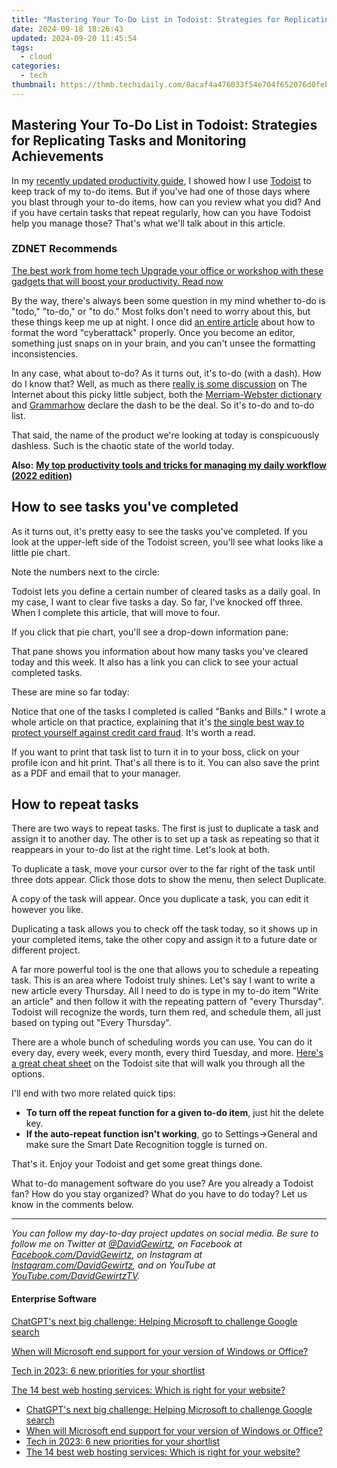 ```yaml
---
title: "Mastering Your To-Do List in Todoist: Strategies for Replicating Tasks and Monitoring Achievements"
date: 2024-09-18 18:26:43
updated: 2024-09-20 11:45:54
tags:
  - cloud
categories:
  - tech
thumbnail: https://thmb.techidaily.com/8acaf4a476033f54e704f652076d0feb19e147f8c9f9e89ae440088035de6366.jpg
---
```


## Mastering Your To-Do List in Todoist: Strategies for Replicating Tasks and Monitoring Achievements

In my [recently updated productivity guide](https://www.zdnet.com/article/my-top-productivity-tools-and-tricks-for-managing-my-daily-workflow/), I showed how I use [Todoist](https://todoist.com/) to keep track of my to-do items. But if you've had one of those days where you blast through your to-do items, how can you review what you did? And if you have certain tasks that repeat regularly, how can you have Todoist help you manage those? That's what we'll talk about in this article. 

### **ZDNET** Recommends

[The best work from home tech Upgrade your office or workshop with these gadgets that will boost your productivity.  Read now](https://www.zdnet.com/article/best-work-from-home-tech/)

By the way, there's always been some question in my mind whether to-do is "todo," "to-do," or "to do." Most folks don't need to worry about this, but these things keep me up at night. I once did [an entire article](https://www.zdnet.com/article/when-it-comes-to-cyber-attack-does-the-left-prefer-cyberattack-and-the-right-cyber-attack/) about how to format the word "cyberattack" properly. Once you become an editor, something just snaps on in your brain, and you can't unsee the formatting inconsistencies.

In any case, what about to-do? As it turns out, it's to-do (with a dash). How do I know that? Well, as much as there [really is some discussion](https://www.google.com/search?q=to+do+vs+todo) on The Internet about this picky little subject, both the [Merriam-Webster dictionary](https://www.merriam-webster.com/dictionary/to-do%20list) and [Grammarhow](https://grammarhow.com/todo-list-to-do-list-or-to-do-list/) declare the dash to be the deal. So it's to-do and to-do list. 

That said, the name of the product we're looking at today is conspicuously dashless. Such is the chaotic state of the world today.

**Also:** [**My top productivity tools and tricks for managing my daily workflow (2022 edition)**](https://www.zdnet.com/article/my-top-productivity-tools-and-tricks-for-managing-my-daily-workflow/)

##  How to see tasks you've completed 

As it turns out, it's pretty easy to see the tasks you've completed. If you look at the upper-left side of the Todoist screen, you'll see what looks like a little pie chart. 

Note the numbers next to the circle: 

Todoist lets you define a certain number of cleared tasks as a daily goal. In my case, I want to clear five tasks a day. So far, I've knocked off three. When I complete this article, that will move to four. 

If you click that pie chart, you'll see a drop-down information pane: 

That pane shows you information about how many tasks you've cleared today and this week. It also has a link you can click to see your actual completed tasks. 

These are mine so far today: 

Notice that one of the tasks I completed is called "Banks and Bills." I wrote a whole article on that practice, explaining that it's [the single best way to protect yourself against credit card fraud](https://www.zdnet.com/article/the-single-best-way-to-protect-yourself-against-credit-card-fraud/). It's worth a read.

If you want to print that task list to turn it in to your boss, click on your profile icon and hit print. That's all there is to it. You can also save the print as a PDF and email that to your manager. 

##  How to repeat tasks 

There are two ways to repeat tasks. The first is just to duplicate a task and assign it to another day. The other is to set up a task as repeating so that it reappears in your to-do list at the right time. Let's look at both. 

To duplicate a task, move your cursor over to the far right of the task until three dots appear. Click those dots to show the menu, then select Duplicate. 

A copy of the task will appear. Once you duplicate a task, you can edit it however you like. 

Duplicating a task allows you to check off the task today, so it shows up in your completed items, take the other copy and assign it to a future date or different project. 

A far more powerful tool is the one that allows you to schedule a repeating task. This is an area where Todoist truly shines. Let's say I want to write a new article every Thursday. All I need to do is type in my to-do item "Write an article" and then follow it with the repeating pattern of "every Thursday". Todoist will recognize the words, turn them red, and schedule them, all just based on typing out "Every Thursday". 

There are a whole bunch of scheduling words you can use. You can do it every day, every week, every month, every third Tuesday, and more. [Here's a great cheat sheet](https://todoist.com/help/articles/set-a-recurring-due-date) on the Todoist site that will walk you through all the options. 

I'll end with two more related quick tips: 

* **To turn off the repeat function for a given to-do item**, just hit the delete key.
* **If the auto-repeat function isn't working**, go to Settings->General and make sure the Smart Date Recognition toggle is turned on.

That's it. Enjoy your Todoist and get some great things done. 

What to-do management software do you use? Are you already a Todoist fan? How do you stay organized? What do you have to do today? Let us know in the comments below. 

---

_You can follow my day-to-day project updates on social media. Be sure to follow me on Twitter at [@DavidGewirtz](https://twitter.com/davidgewirtz), on Facebook at [Facebook.com/DavidGewirtz](https://www.facebook.com/davidgewirtz), on Instagram at [Instagram.com/DavidGewirtz](https://www.instagram.com/DavidGewirtz/), and on YouTube at [YouTube.com/DavidGewirtzTV](https://www.youtube.com/user/DavidGewirtzTV)._

#### Enterprise Software

[ChatGPT's next big challenge: Helping Microsoft to challenge Google search](https://www.zdnet.com/article/chatgpts-next-big-challenge-helping-microsoft-to-challenge-google-search/ "ChatGPT's next big challenge: Helping Microsoft to challenge Google search")

[When will Microsoft end support for your version of Windows or Office?](https://www.zdnet.com/article/when-will-microsoft-pull-the-plug-on-your-version-of-windows-or-office/ "When will Microsoft end support for your version of Windows or Office?")

[Tech in 2023: 6 new priorities for your shortlist](https://www.zdnet.com/article/tech-in-2023-6-new-priorities-for-your-shortlist/ "Tech in 2023: 6 new priorities for your shortlist")

[The 14 best web hosting services: Which is right for your website?](https://www.zdnet.com/article/best-web-hosting/ "The 14 best web hosting services: Which is right for your website?")

* [ChatGPT's next big challenge: Helping Microsoft to challenge Google search](https://www.zdnet.com/article/chatgpts-next-big-challenge-helping-microsoft-to-challenge-google-search/ "ChatGPT's next big challenge: Helping Microsoft to challenge Google search")
* [When will Microsoft end support for your version of Windows or Office?](https://www.zdnet.com/article/when-will-microsoft-pull-the-plug-on-your-version-of-windows-or-office/ "When will Microsoft end support for your version of Windows or Office?")
* [Tech in 2023: 6 new priorities for your shortlist](https://www.zdnet.com/article/tech-in-2023-6-new-priorities-for-your-shortlist/ "Tech in 2023: 6 new priorities for your shortlist")
* [The 14 best web hosting services: Which is right for your website?](https://www.zdnet.com/article/best-web-hosting/ "The 14 best web hosting services: Which is right for your website?")

<ins class="adsbygoogle"
     style="display:block"
     data-ad-format="autorelaxed"
     data-ad-client="ca-pub-7571918770474297"
     data-ad-slot="1223367746"></ins>



<ins class="adsbygoogle"
     style="display:block"
     data-ad-client="ca-pub-7571918770474297"
     data-ad-slot="8358498916"
     data-ad-format="auto"
     data-full-width-responsive="true"></ins>

